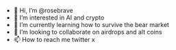 - 👋 Hi, I’m @rosebrave
- 👀 I’m interested in AI and crypto
- 🌱 I’m currently learning how to survive the bear market
- 💞️ I’m looking to collaborate on airdrops and alt coins
- 📫 How to reach me twitter x 
<!---
rosebrave/rosebrave is a ✨ special ✨ repository because its `README.md` (this file) appears on your GitHub profile.
You can click the Preview link to take a look at your changes.
--->
